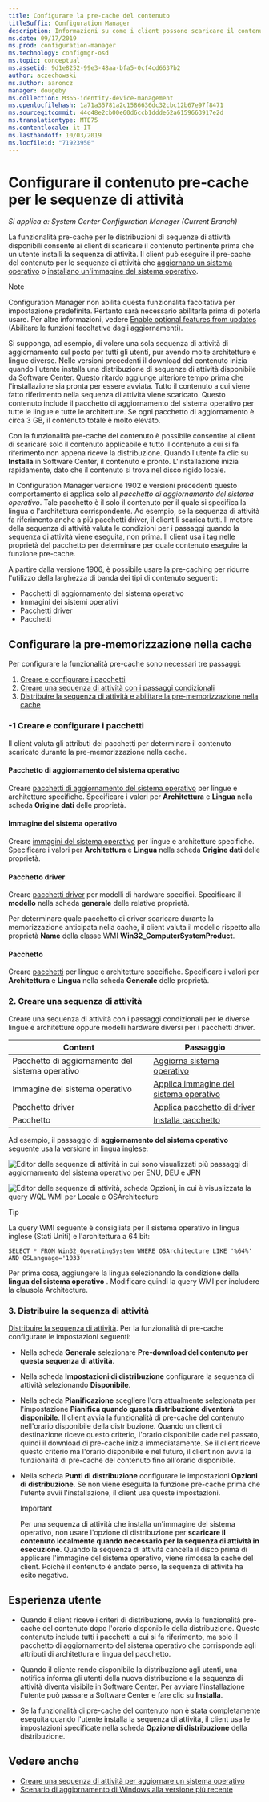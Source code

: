 ```yaml
---
title: Configurare la pre-cache del contenuto
titleSuffix: Configuration Manager
description: Informazioni su come i client possono scaricare il contenuto della distribuzione del sistema operativo prima di installare la sequenza di attività.
ms.date: 09/17/2019
ms.prod: configuration-manager
ms.technology: configmgr-osd
ms.topic: conceptual
ms.assetid: 9d1e8252-99e3-48aa-bfa5-0cf4cd6637b2
author: aczechowski
ms.author: aaroncz
manager: dougeby
ms.collection: M365-identity-device-management
ms.openlocfilehash: 1a71a35781a2c1586636dc32cbc12b67e97f8471
ms.sourcegitcommit: 44c48e2cb00e60d6ccb1ddde62a6159663917e2d
ms.translationtype: MTE75
ms.contentlocale: it-IT
ms.lasthandoff: 10/03/2019
ms.locfileid: "71923950"
---
```

# <a name="configure-pre-cache-content-for-task-sequences"></a>Configurare il contenuto pre-cache per le sequenze di attività

*Si applica a: System Center Configuration Manager (Current Branch)*

<!--1021244-->
La funzionalità pre-cache per le distribuzioni di sequenze di attività disponibili consente ai client di scaricare il contenuto pertinente prima che un utente installi la sequenza di attività. Il client può eseguire il pre-cache del contenuto per le sequenze di attività che [aggiornano un sistema operativo](/sccm/osd/deploy-use/create-a-task-sequence-to-upgrade-an-operating-system) o [installano un'immagine del sistema operativo](/sccm/osd/deploy-use/create-a-task-sequence-to-install-an-operating-system).

> [!Note]  
> Configuration Manager non abilita questa funzionalità facoltativa per impostazione predefinita. Pertanto sarà necessario abilitarla prima di poterla usare. Per altre informazioni, vedere [Enable optional features from updates](/sccm/core/servers/manage/install-in-console-updates#bkmk_options) (Abilitare le funzioni facoltative dagli aggiornamenti).<!--505213-->  

Si supponga, ad esempio, di volere una sola sequenza di attività di aggiornamento sul posto per tutti gli utenti, pur avendo molte architetture e lingue diverse. Nelle versioni precedenti il download del contenuto inizia quando l'utente installa una distribuzione di sequenze di attività disponibile da Software Center. Questo ritardo aggiunge ulteriore tempo prima che l'installazione sia pronta per essere avviata. Tutto il contenuto a cui viene fatto riferimento nella sequenza di attività viene scaricato. Questo contenuto include il pacchetto di aggiornamento del sistema operativo per tutte le lingue e tutte le architetture. Se ogni pacchetto di aggiornamento è circa 3 GB, il contenuto totale è molto elevato.

Con la funzionalità pre-cache del contenuto è possibile consentire al client di scaricare solo il contenuto applicabile e tutto il contenuto a cui si fa riferimento non appena riceve la distribuzione. Quando l'utente fa clic su **Installa** in Software Center, il contenuto è pronto. L'installazione inizia rapidamente, dato che il contenuto si trova nel disco rigido locale.

In Configuration Manager versione 1902 e versioni precedenti questo comportamento si applica solo al *pacchetto di aggiornamento del sistema operativo*. Tale pacchetto è il solo il contenuto per il quale si specifica la lingua o l'architettura corrispondente. Ad esempio, se la sequenza di attività fa riferimento anche a più pacchetti driver, il client li scarica tutti. Il motore della sequenza di attività valuta le condizioni per i passaggi quando la sequenza di attività viene eseguita, non prima. Il client usa i tag nelle proprietà del pacchetto per determinare per quale contenuto eseguire la funzione pre-cache.

A partire dalla versione 1906,<!--4224642--> è possibile usare la pre-caching per ridurre l'utilizzo della larghezza di banda dei tipi di contenuto seguenti:

- Pacchetti di aggiornamento del sistema operativo
- Immagini dei sistemi operativi
- Pacchetti driver
- Pacchetti


## <a name="configure-pre-caching"></a>Configurare la pre-memorizzazione nella cache

Per configurare la funzionalità pre-cache sono necessari tre passaggi:

1. [Creare e configurare i pacchetti](#bkmk_createpkg)
2. [Creare una sequenza di attività con i passaggi condizionali](#bkmk_createts)
3. [Distribuire la sequenza di attività e abilitare la pre-memorizzazione nella cache](#bkmk_deploy)


### -1 Creare e configurare i pacchetti

Il client valuta gli attributi dei pacchetti per determinare il contenuto scaricato durante la pre-memorizzazione nella cache.  

#### <a name="os-upgrade-package"></a>Pacchetto di aggiornamento del sistema operativo

Creare [pacchetti di aggiornamento del sistema operativo](/sccm/osd/get-started/manage-operating-system-upgrade-packages) per lingue e architetture specifiche. Specificare i valori per **Architettura** e **Lingua** nella scheda **Origine dati** delle proprietà.

#### <a name="os-image"></a>Immagine del sistema operativo

Creare [immagini del sistema operativo](/sccm/osd/get-started/manage-operating-system-images) per lingue e architetture specifiche. Specificare i valori per **Architettura** e **Lingua** nella scheda **Origine dati** delle proprietà.

#### <a name="driver-package"></a>Pacchetto driver

Creare [pacchetti driver](/sccm/osd/get-started/manage-drivers#BKMK_ManagingDriverPackages) per modelli di hardware specifici. Specificare il **modello** nella scheda **generale** delle relative proprietà.

Per determinare quale pacchetto di driver scaricare durante la memorizzazione anticipata nella cache, il client valuta il modello rispetto alla proprietà **Name** della classe WMI **Win32_ComputerSystemProduct**.  

#### <a name="package"></a>Pacchetto

Creare [pacchetti](/sccm/apps/deploy-use/packages-and-programs) per lingue e architetture specifiche. Specificare i valori per **Architettura** e **Lingua** nella scheda **Generale** delle proprietà.


### <a name="bkmk_createts"></a> 2. Creare una sequenza di attività

Creare una sequenza di attività con i passaggi condizionali per le diverse lingue e architetture oppure modelli hardware diversi per i pacchetti driver.

|Content|Passaggio|
|---------|---------|
|Pacchetto di aggiornamento del sistema operativo|[Aggiorna sistema operativo](/sccm/osd/understand/task-sequence-steps#BKMK_UpgradeOS)|
|Immagine del sistema operativo|[Applica immagine del sistema operativo](/sccm/osd/understand/task-sequence-steps#BKMK_ApplyOperatingSystemImage)|
|Pacchetto driver|[Applica pacchetto di driver](/sccm/osd/understand/task-sequence-steps#BKMK_ApplyDriverPackage)|
|Pacchetto|[Installa pacchetto](/sccm/osd/understand/task-sequence-steps#BKMK_InstallPackage)|

Ad esempio, il passaggio di **aggiornamento del sistema operativo** seguente usa la versione in lingua inglese:  

![Editor delle sequenze di attività in cui sono visualizzati più passaggi di aggiornamento del sistema operativo per ENU, DEU e JPN](../media/precacheproperties2.png)

![Editor delle sequenze di attività, scheda Opzioni, in cui è visualizzata la query WQL WMI per Locale e OSArchitecture](../media/precacheoptions2.png)  

> [!Tip]
> La query WMI seguente è consigliata per il sistema operativo in lingua inglese (Stati Uniti) e l'architettura a 64 bit:
>
> ```WMI
> SELECT * FROM Win32_OperatingSystem WHERE OSArchitecture LIKE '%64%' AND OSLanguage='1033'
> ```
>
> Per prima cosa, aggiungere la lingua selezionando la condizione della **lingua del sistema operativo** . Modificare quindi la query WMI per includere la clausola Architecture.


### <a name="bkmk_deploy"></a> 3. Distribuire la sequenza di attività

[Distribuire la sequenza di attività](/sccm/osd/deploy-use/deploy-a-task-sequence). Per la funzionalità di pre-cache configurare le impostazioni seguenti:  

- Nella scheda **Generale** selezionare **Pre-download del contenuto per questa sequenza di attività**.  

- Nella scheda **Impostazioni di distribuzione** configurare la sequenza di attività selezionando **Disponibile**.  

- Nella scheda **Pianificazione** scegliere l'ora attualmente selezionata per l'impostazione **Pianifica quando questa distribuzione diventerà disponibile**. Il client avvia la funzionalità di pre-cache del contenuto nell'orario disponibile della distribuzione. Quando un client di destinazione riceve questo criterio, l'orario disponibile cade nel passato, quindi il download di pre-cache inizia immediatamente. Se il client riceve questo criterio ma l'orario disponibile è nel futuro, il client non avvia la funzionalità di pre-cache del contenuto fino all'orario disponibile.  

- Nella scheda **Punti di distribuzione** configurare le impostazioni **Opzioni di distribuzione**. Se non viene eseguita la funzione pre-cache prima che l'utente avvii l'installazione, il client usa queste impostazioni.  

    > [!Important]  
    > Per una sequenza di attività che installa un'immagine del sistema operativo, non usare l'opzione di distribuzione per **scaricare il contenuto localmente quando necessario per la sequenza di attività in esecuzione**. Quando la sequenza di attività cancella il disco prima di applicare l'immagine del sistema operativo, viene rimossa la cache del client. Poiché il contenuto è andato perso, la sequenza di attività ha esito negativo.<!-- SCCMDocs-PR #1338 -->


## <a name="user-experience"></a>Esperienza utente

- Quando il client riceve i criteri di distribuzione, avvia la funzionalità pre-cache del contenuto dopo l'orario disponibile della distribuzione. Questo contenuto include tutti i pacchetti a cui si fa riferimento, ma solo il pacchetto di aggiornamento del sistema operativo che corrisponde agli attributi di architettura e lingua del pacchetto.  

- Quando il cliente rende disponibile la distribuzione agli utenti, una notifica informa gli utenti della nuova distribuzione e la sequenza di attività diventa visibile in Software Center. Per avviare l'installazione l'utente può passare a Software Center e fare clic su **Installa**.  

- Se la funzionalità di pre-cache del contenuto non è stata completamente eseguita quando l'utente installa la sequenza di attività, il client usa le impostazioni specificate nella scheda **Opzione di distribuzione** della distribuzione.  


## <a name="see-also"></a>Vedere anche

- [Creare una sequenza di attività per aggiornare un sistema operativo](/sccm/osd/deploy-use/create-a-task-sequence-to-upgrade-an-operating-system)
- [Scenario di aggiornamento di Windows alla versione più recente](/sccm/osd/deploy-use/upgrade-windows-to-the-latest-version)
